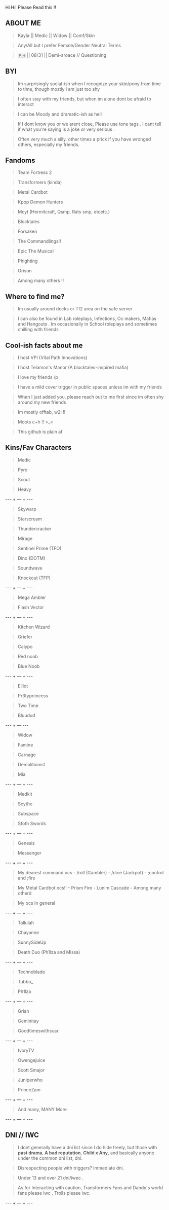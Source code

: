 Hi Hi! Please Read this !!

## ABOUT ME

> Kayla || Medic || Widow || Comf/Skin

> Any/All but I prefer Female/Gender Neutral Terms

> 🇵🇭 || 08/31 || Demi-aroace // Questioning

## BYI
> Im surprisingly social-ish when I recognize your skin/pony from time to time, though mostly i am just too shy

> I often stay with my friends, but when im alone dont be afraid to interact

> I can be Moody and dramatic-ish as hell

> If I dont know you or we arent close, Please use tone tags . I cant tell if what you're saying is a joke or very serious .

> Often very much a silly, other times a prick if you have wronged others, especially my friends.

## Fandoms
> Team Fortress 2
 
> Transformers (kinda)
 
> Metal Cardbot

> Kpop Demon Hunters

> Mcyt (Hermitcraft, Qsmp, Rats smp, etcetc.)

> Blocktales

> Forsaken

> The Commandlings!!

> Epic The Musical

> Phighting

> Orison

> Among many others !!

## Where to find me?
> Im usually around docks or Tf2 area on the safe server

> I can also be found in Lab roleplays, Infections, Oc makers, Mafias and Hangouts . Im occasionally in School roleplays and sometimes chilling with friends

## Cool-ish facts about me
> I host VPI (Vital Path Innovations)

> I host Telamon's Manor (A blocktales-inspired mafia)

> I love my friends /p

> I have a mild cover trigger in public spaces unless im with my friends

> When I just added you, please reach out to me first since im often shy around my new friends

> Im mostly offtab, w2i !!

> Moots c+h !! >_<

> This github is plain af

## Kins/Fav Characters

> Medic

> Pyro

> Scout 

> Heavy

--- + — + ---

> Skywarp

> Starscream

> Thundercracker

> Mirage

> Sentinel Prime (TFO)

> Dino (DOTM)

> Soundwave

> Knockout (TFP)


--- + — + ---

> Mega Ambler

> Flash Vector

--- + — + ---

> Kitchen Wizard

> Griefer

> Calypo

> Red noob

> Blue Noob

--- + — + ---

> Elliot

> Pr3typriincess

> Two Time

> Bluudud

--- + — ---


> Widow 

> Famine

> Carnage

> Demolitionist

> Mia


--- + — + ---

> Medkit

> Scythe

> Subspace

> Sfoth Swords

--- + — + ---


> Genesis

> Messenger


--- + — + ---

> My dearest command ocs
     - /roll (Gambler)
     - /dice (Jackpot)
     - ;control and ;fire

> My Metal Cardbot ocs!!
     - Prism Fire
     - Lunim Cascade
     - Among many otherd

> My ocs in general

--- + — + ---

> Tallulah

> Chayanne

> SunnySideUp

> Death Duo (Ph1lza and Missa)

--- + — + ---

> Technoblade

> Tubbo_

> Ph1lza

--- + — + ---

> Grian

> Geminitay

> Goodtimeswithscar

--- + — + ---

> IvoryTV

> Owengejuice

> Scott Smajor

> Juniperwho

> PrinceZam

--- + — + ---

> And many, MANY More

--- + — + ---

## DNI // IWC

> I dont generally have a dni list since I do hide freely, but those with **past drama**, **A bad reputation**, **Child x Any**, and basically anyone under the common dni list, dni. 

> Disrespecting people with triggers? Immediate dni. 

> Under 13 and over 21 dni/iwec .


> As for Interacting with caution, Transformers Fans and Dandy's world fans please Iwc . Trolls please iwc. 

--- + — + ---

